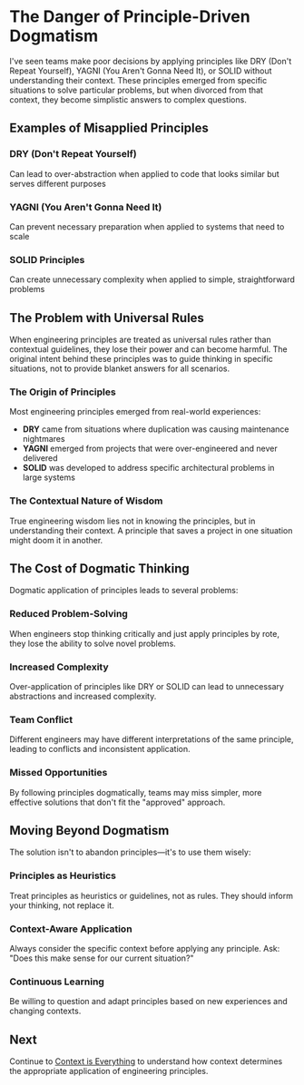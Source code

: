 # The Danger of Principle-Driven Dogmatism

I've seen teams make poor decisions by applying principles like DRY (Don't Repeat Yourself), YAGNI (You Aren't Gonna Need It), or SOLID without understanding their context. These principles emerged from specific situations to solve particular problems, but when divorced from that context, they become simplistic answers to complex questions.

## Examples of Misapplied Principles

### DRY (Don't Repeat Yourself)
Can lead to over-abstraction when applied to code that looks similar but serves different purposes

### YAGNI (You Aren't Gonna Need It)
Can prevent necessary preparation when applied to systems that need to scale

### SOLID Principles
Can create unnecessary complexity when applied to simple, straightforward problems

## The Problem with Universal Rules

When engineering principles are treated as universal rules rather than contextual guidelines, they lose their power and can become harmful. The original intent behind these principles was to guide thinking in specific situations, not to provide blanket answers for all scenarios.

### The Origin of Principles

Most engineering principles emerged from real-world experiences:

- **DRY** came from situations where duplication was causing maintenance nightmares
- **YAGNI** emerged from projects that were over-engineered and never delivered
- **SOLID** was developed to address specific architectural problems in large systems

### The Contextual Nature of Wisdom

True engineering wisdom lies not in knowing the principles, but in understanding their context. A principle that saves a project in one situation might doom it in another.

## The Cost of Dogmatic Thinking

Dogmatic application of principles leads to several problems:

### Reduced Problem-Solving
When engineers stop thinking critically and just apply principles by rote, they lose the ability to solve novel problems.

### Increased Complexity
Over-application of principles like DRY or SOLID can lead to unnecessary abstractions and increased complexity.

### Team Conflict
Different engineers may have different interpretations of the same principle, leading to conflicts and inconsistent application.

### Missed Opportunities
By following principles dogmatically, teams may miss simpler, more effective solutions that don't fit the "approved" approach.

## Moving Beyond Dogmatism

The solution isn't to abandon principles—it's to use them wisely:

### Principles as Heuristics
Treat principles as heuristics or guidelines, not as rules. They should inform your thinking, not replace it.

### Context-Aware Application
Always consider the specific context before applying any principle. Ask: "Does this make sense for our current situation?"

### Continuous Learning
Be willing to question and adapt principles based on new experiences and changing contexts.

## Next

Continue to [Context is Everything](./principles-vs-practices-02-context-is-everything.md) to understand how context determines the appropriate application of engineering principles.